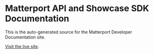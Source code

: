 # Matterport API and Showcase SDK Documentation

This is the auto-generated source for the Matterport Developer Documentation site.

[Visit the live site](https://matterport.github.io/showcase-sdk/index.html).
